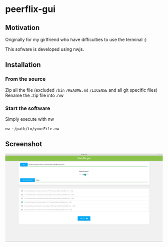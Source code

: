 # peerflix-gui

## Motivation

Originally for my girlfriend who have difficulties to use the terminal :)

This sofware is developed using nwjs.

## Installation
### From the source

Zip all the file (excluded ```/bin```  ```/README.md``` ```/LICENSE``` and all git specific files)  
Rename the .zip file into .nw

### Start the software

Simply execute with nw

```
nw ~/path/to/yourFile.nw
```

## Screenshot

![screenshot](screenshot.png)
